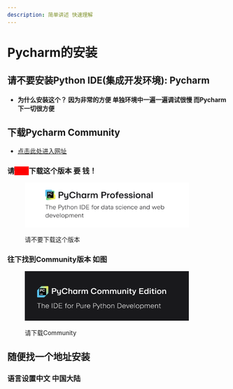 ```yaml
---
description: 简单讲述 快速理解
---
```


# Pycharm的安装

## 请不要安装Python IDE(集成开发环境): Pycharm

*   #### 为什么安装这个？ 因为非常的方便  单独环境中一遍一遍调试很慢 而Pycharm下一切很方便



## 下载Pycharm Community

* [点击此处进入网址](https://www.jetbrains.com/pycharm/download/)

### 请<mark style="color:red;background-color:red;">不要</mark>下载这个版本 要 钱！

<figure><img src="../../.gitbook/assets/截屏2024-09-22 下午6.46.20.png" alt="" width="375"><figcaption><p>请不要下载这个版本</p></figcaption></figure>

### 往下找到Community版本 如图

<figure><img src="../../.gitbook/assets/截屏2024-09-22 下午6.48.11.png" alt="" width="375"><figcaption><p>请下载Community</p></figcaption></figure>

## 随便找一个地址安装

### 语言设置中文 中国大陆
